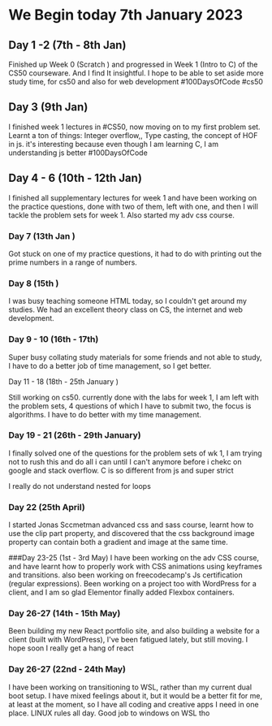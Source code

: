
# We Begin today 7th January 2023


## Day 1 -2 (7th - 8th Jan)
Finished up Week 0 (Scratch ) and progressed in Week 1 (Intro to C) of the CS50 courseware.
And I find It insightful. 
I hope to be able to set aside more study time, for cs50 and also for web development
#100DaysOfCode #cs50


## Day 3 (9th Jan)
I finished week 1 lectures in #CS50, now moving on to my first problem set.
Learnt a ton of things:
Integer overflow,, Type casting, the concept of HOF in js. 
it's interesting because even though I am learning C, I am understanding js better 
#100DaysOfCode 



## Day 4 - 6 (10th - 12th Jan)
I finished all supplementary  lectures for week 1 and  have been working on the practice questions, done with two of them, left with one, and then I will tackle the problem sets for week 1. Also started my adv css course.


### Day 7 (13th Jan )

Got stuck on one of my practice questions, it had to do with printing out the prime numbers in a range of numbers.



### Day 8 (15th )
I was busy teaching someone HTML today, so  I couldn't get around my studies. We had an excellent theory class on CS, the internet and web development.

### Day 9 - 10 (16th - 17th)

Super busy collating study materials for some friends and not able to study, I have to do a better job of time management, so I get better.


Day 11 - 18 (18th - 25th January  )

Still working on cs50. currently done with the labs for week 1, I am left with the problem sets, 4 questions of which I have to submit two, the focus is algorithms. I have to do better with my time management.


### Day 19 - 21 (26th - 29th  January)

I finally solved one of the questions for the problem sets of wk 1, I am trying not to rush this and do all i can until I can't anymore before i chekc on google and stack overflow. C is so different from js and super strict

I really do not understand nested for loops

### Day 22 (25th April)

I started Jonas Sccmetman advanced css and sass course, learnt how to use the clip part property, and discovered that the css background image property can contain both a gradient and image at the same time.

###Day 23-25 (1st - 3rd May)
I have been working on the adv CSS course, and have learnt how to properly work with CSS animations using keyframes and transitions. also been working on freecodecamp's Js certification  (regular expressions). Been working on a project too with WordPress for a client, and I am so glad Elementor finally added Flexbox containers.

### Day 26-27 (14th - 15th May)
Been building my new React portfolio site, and also building a website for a client (built with WordPress), I've been fatigued lately, but still moving. I hope soon I really get a hang of react


### Day 26-27 (22nd - 24th May)

I have been working on transitioning to WSL, rather than my current dual boot setup. I have mixed feelings about it, but it would be a better fit for me, at least at the moment, so I have all coding  and creative apps I need in one place. LINUX rules all day. Good job to windows on WSL tho
